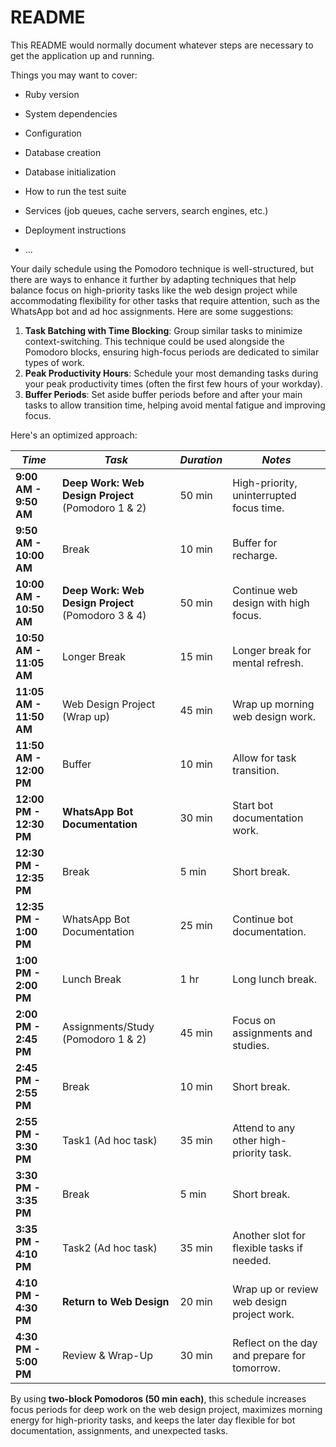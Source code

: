 # README

This README would normally document whatever steps are necessary to get the
application up and running.

Things you may want to cover:

* Ruby version

* System dependencies

* Configuration

* Database creation

* Database initialization

* How to run the test suite

* Services (job queues, cache servers, search engines, etc.)

* Deployment instructions

* ...


Your daily schedule using the Pomodoro technique is well-structured, but there are ways to enhance it further by adapting techniques that help balance focus on high-priority tasks like the web design project while accommodating flexibility for other tasks that require attention, such as the WhatsApp bot and ad hoc assignments. Here are some suggestions:

1. **Task Batching with Time Blocking**: Group similar tasks to minimize context-switching. This technique could be used alongside the Pomodoro blocks, ensuring high-focus periods are dedicated to similar types of work.
2. **Peak Productivity Hours**: Schedule your most demanding tasks during your peak productivity times (often the first few hours of your workday).
3. **Buffer Periods**: Set aside buffer periods before and after your main tasks to allow transition time, helping avoid mental fatigue and improving focus.

Here's an optimized approach:

| *Time*          | *Task*                                             | *Duration*   | *Notes*                                   |
|-----------------|----------------------------------------------------|--------------|-------------------------------------------|
| **9:00 AM - 9:50 AM**  | **Deep Work: Web Design Project** (Pomodoro 1 & 2) | 50 min         | High-priority, uninterrupted focus time.   |
| **9:50 AM - 10:00 AM** | Break                                       | 10 min         | Buffer for recharge.                      |
| **10:00 AM - 10:50 AM** | **Deep Work: Web Design Project** (Pomodoro 3 & 4) | 50 min         | Continue web design with high focus.      |
| **10:50 AM - 11:05 AM** | Longer Break                               | 15 min         | Longer break for mental refresh.          |
| **11:05 AM - 11:50 AM** | Web Design Project (Wrap up)                | 45 min         | Wrap up morning web design work.          |
| **11:50 AM - 12:00 PM** | Buffer                                      | 10 min         | Allow for task transition.                |
| **12:00 PM - 12:30 PM** | **WhatsApp Bot Documentation**             | 30 min         | Start bot documentation work.             |
| **12:30 PM - 12:35 PM** | Break                                       | 5 min          | Short break.                              |
| **12:35 PM - 1:00 PM**  | WhatsApp Bot Documentation                  | 25 min         | Continue bot documentation.               |
| **1:00 PM - 2:00 PM**   | Lunch Break                                 | 1 hr           | Long lunch break.                         |
| **2:00 PM - 2:45 PM**   | Assignments/Study (Pomodoro 1 & 2)         | 45 min         | Focus on assignments and studies.         |
| **2:45 PM - 2:55 PM**   | Break                                       | 10 min         | Short break.                              |
| **2:55 PM - 3:30 PM**   | Task1 (Ad hoc task)                         | 35 min         | Attend to any other high-priority task.   |
| **3:30 PM - 3:35 PM**   | Break                                       | 5 min          | Short break.                              |
| **3:35 PM - 4:10 PM**   | Task2 (Ad hoc task)                         | 35 min         | Another slot for flexible tasks if needed.|
| **4:10 PM - 4:30 PM**   | **Return to Web Design**                   | 20 min         | Wrap up or review web design project work.|
| **4:30 PM - 5:00 PM**   | Review & Wrap-Up                            | 30 min         | Reflect on the day and prepare for tomorrow.|

By using **two-block Pomodoros (50 min each)**, this schedule increases focus periods for deep work on the web design project, maximizes morning energy for high-priority tasks, and keeps the later day flexible for bot documentation, assignments, and unexpected tasks.
